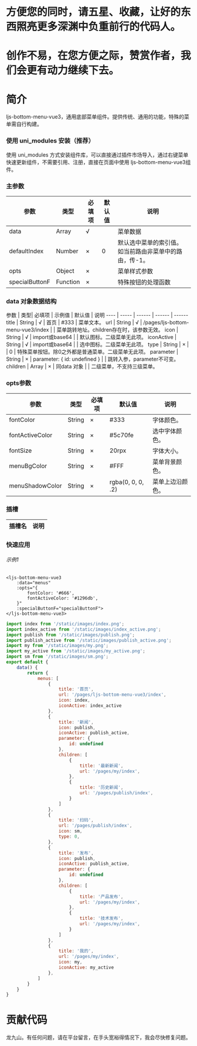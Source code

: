 # 方便您的同时，请五星、收藏，让好的东西照亮更多深渊中负重前行的代码人。
# 创作不易，在您方便之际，赞赏作者，我们会更有动力继续下去。

# 简介
ljs-bottom-menu-vue3，通用底部菜单组件。提供传统、通用的功能，特殊的菜单需自行构建。

### 使用 uni_modules 安装（推荐）
使用 uni_modules 方式安装组件库，可以直接通过插件市场导入，通过右键菜单快速更新组件，不需要引用、注册，直接在页面中使用 ljs-bottom-menu-vue3组件。

### 主参数

 参数  | 类型| 必填项 | 默认值 | 说明
 ---- | ----- | ------ | ------  | ------ 
 data | Array | √ |  | 菜单数据
 defaultIndex | Number | × | 0 | 默认选中菜单的索引值。如当前路由非菜单中的路由，传-1。
 opts | Object | × |  | 菜单样式参数
 specialButtonF | Function | × |  | 特殊按钮的处理函数
 
### data 对象数据结构

 参数  | 类型| 必填项 | 示例值 | 默认值 | 说明
 ---- | ----- | ------ | ------  | ------ 
 title | String | √ | 首页 | #333 | 菜单文本。
 url | String | √ | /pages/ljs-bottom-menu-vue3/index | | 菜单跳转地址。children存在时，该参数无效。
 icon | String | √ | import或base64 | | 默认图标。二级菜单无此项。
 iconActive | String | √ | import或base64 | | 选中图标。二级菜单无此项。
 type | String | × | | 0 | 特殊菜单按钮。除0之外都是普通菜单。二级菜单无此项。
 parameter | String | × | parameter: { id: undefined } | | 跳转入参，parameter不可变。
 children | Array | × | 同data 对象 | | 二级菜单，不支持三级菜单。
 
### opts参数

 参数  | 类型| 必填项 | 默认值 | 说明
 ---- | ----- | ------ | ------  | ------ 
 fontColor | String | × | #333 | 字体颜色。
 fontActiveColor | String | × | #5c70fe | 选中字体颜色。
 fontSize | String | × | 20rpx | 字体大小。
 menuBgColor | String | × | #FFF | 菜单背景颜色。
 menuShadowColor | String | × | rgba(0, 0, 0, .2) | 菜单上边沿颜色。

### 插槽

插槽名 | 说明
---- | :------ 
 
### 快速应用

###### 示例1
```vue
<ljs-bottom-menu-vue3
	:data="menus"
	:opts="{
		fontColor: '#666',
		fontActiveColor: '#1296db',
	}"
	:specialButtonF="specialButtonF">
</ljs-bottom-menu-vue3>
```
```js
import index from '/static/images/index.png';
import index_active from '/static/images/index_active.png';
import publish from '/static/images/publish.png';
import publish_active from '/static/images/publish_active.png';
import my from '/static/images/my.png';
import my_active from '/static/images/my_active.png';
import sm from '/static/images/sm.png';
export default {
	data() {
		return {
			menus: [
				{
					title: '首页',
					url: '/pages/ljs-bottom-menu-vue3/index',
					icon: index,
					iconActive: index_active
				},
				{
					title: '新闻',
					icon: publish,
					iconActive: publish_active,
					parameter: {
						id: undefined
					},
					children: [
						{
							title: '最新新闻',
							url: '/pages/my/index',
						},
						{
							title: '历史新闻',
							url: '/pages/publish/index',
						}
					]
				},
				{
					title: '扫码',
					url: '/pages/publish/index',
					icon: sm,
					type: 0,
				},
				{
					title: '发布',
					icon: publish,
					iconActive: publish_active,
					parameter: {
						id: undefined
					},
					children: [
						{
							title: '产品发布',
							url: '/pages/my/index',
						},
						{
							title: '技术发布',
							url: '/pages/my/index',
						}
					]
				},
				{
					title: '我的',
					url: '/pages/my/index',
					icon: my,
					iconActive: my_active
				},
			]
		}
	}
}
```

# 贡献代码
龙九山。有任何问题，请在平台留言，在手头宽裕得情况下，我会尽快修复问题。